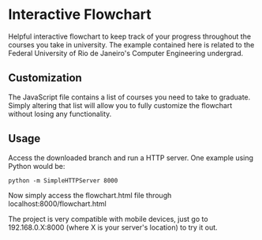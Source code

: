 # Interactive Flowchart

Helpful interactive flowchart to keep track of your progress throughout the courses you take in university. The example contained here is related to the Federal University of Rio de Janeiro's Computer Engineering undergrad.

## Customization

The JavaScript file contains a list of courses you need to take to graduate. Simply altering that list will allow you to fully customize the flowchart without losing any functionality.

## Usage

Access the downloaded branch and run a HTTP server. One example using Python would be:

```python -m SimpleHTTPServer 8000```

Now simply access the flowchart.html file through localhost:8000/flowchart.html

The project is very compatible with mobile devices, just go to 192.168.0.X:8000 (where X is your server's location) to try it out.
